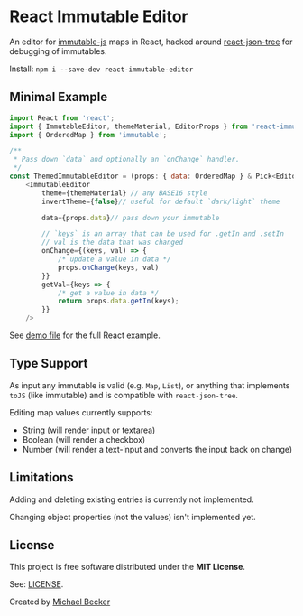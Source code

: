# React Immutable Editor

An editor for [immutable-js](https://immutable-js.github.io/immutable-js/docs/#/") maps in React, hacked around [react-json-tree](https://www.npmjs.com/package/react-json-tree) for debugging of immutables.

Install: `npm i --save-dev react-immutable-editor`

## Minimal Example

```js
import React from 'react';
import { ImmutableEditor, themeMaterial, EditorProps } from 'react-immutable-editor';
import { OrderedMap } from 'immutable';

/**
 * Pass down `data` and optionally an `onChange` handler.
 */
const ThemedImmutableEditor = (props: { data: OrderedMap } & Pick<EditorProps, 'onChange'>) =>
    <ImmutableEditor
        theme={themeMaterial} // any BASE16 style
        invertTheme={false}// useful for default `dark/light` theme

        data={props.data}// pass down your immutable

        // `keys` is an array that can be used for .getIn and .setIn
        // val is the data that was changed
        onChange={(keys, val) => {
            /* update a value in data */
            props.onChange(keys, val)
        }}
        getVal={keys => {
            /* get a value in data */
            return props.data.getIn(keys);
        }}
    />
```

See [demo file](https://github.com/elbakerino/react-immutable-editor/blob/main/demo/src/main.ts) for the full React example.

## Type Support

As input any immutable is valid (e.g. `Map`, `List`), or anything that implements `toJS` (like immutable) and is compatible with `react-json-tree`.

Editing map values currently supports:

- String (will render input or textarea)
- Boolean (will render a checkbox)
- Number (will render a text-input and converts the input back on change)

## Limitations

Adding and deleting existing entries is currently not implemented.

Changing object properties (not the values) isn't implemented yet.

## License

This project is free software distributed under the **MIT License**.

See: [LICENSE](https://github.com/elbakerino/react-immutable-editor/blob/main/LICENSE).

Created by [Michael Becker](https://i-am-digital.eu)
